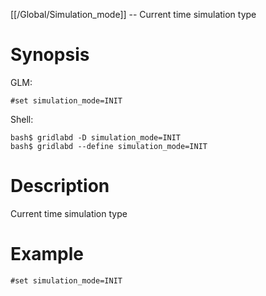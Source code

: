 [[/Global/Simulation_mode]] -- Current time simulation type

# Synopsis
GLM:
~~~
#set simulation_mode=INIT
~~~
Shell:
~~~
bash$ gridlabd -D simulation_mode=INIT
bash$ gridlabd --define simulation_mode=INIT
~~~

# Description

Current time simulation type

# Example

~~~
#set simulation_mode=INIT
~~~
